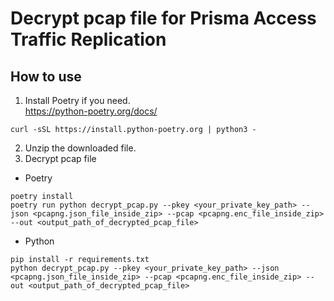 # Decrypt pcap file for Prisma Access Traffic Replication

## How to use
1. Install Poetry if you need.  
https://python-poetry.org/docs/
```
curl -sSL https://install.python-poetry.org | python3 -
```
2. Unzip the downloaded file.
3. Decrypt pcap file  
- Poetry
```
poetry install
poetry run python decrypt_pcap.py --pkey <your_private_key_path> --json <pcapng.json_file_inside_zip> --pcap <pcapng.enc_file_inside_zip> --out <output_path_of_decrypted_pcap_file>
```
- Python
```
pip install -r requirements.txt
python decrypt_pcap.py --pkey <your_private_key_path> --json <pcapng.json_file_inside_zip> --pcap <pcapng.enc_file_inside_zip> --out <output_path_of_decrypted_pcap_file>
```